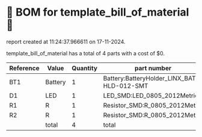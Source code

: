 # 📄 BOM for template_bill_of_material 📄

report created at 11:24:37.966611 on 17-11-2024.

template_bill_of_material has a total of 4 parts with a cost of $0.

| Reference | Value | Quantity | part number | cost |
| --------- | ----- | -------- | ----------- | ---- |
| BT1 | Battery | 1 | Battery:BatteryHolder_LINX_BAT-HLD-012-SMT | $0 |
| D1 | LED | 1 | LED_SMD:LED_0805_2012Metric | $0 |
| R1 | R | 1 | Resistor_SMD:R_0805_2012Metric | $0 |
| R2 | R | 1 | Resistor_SMD:R_0805_2012Metric | $0 |
|  | total | 4 | total | $0 |
